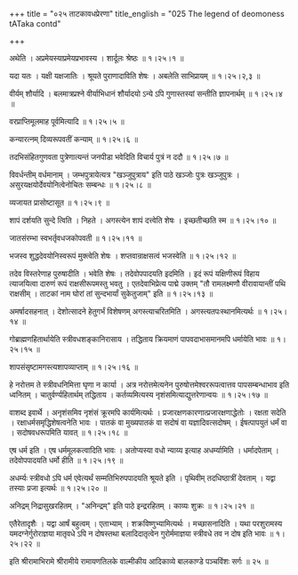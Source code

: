 +++
title = "०२५ ताटकावधप्रेरणा"
title_english = "025 The legend of deomoness tATaka contd"

+++


अथेति । अप्रमेयस्याप्रमेयप्रभावस्य । शार्दूलः श्रेष्ठः  ॥  १।२५।१  ॥   

  

यदा यतः । यक्षी यक्षजातिः । श्रूयते पुराणादाविति शेषः । अबलेति
साभिप्रायम्  ॥  १।२५।२,३  ॥   

  

वीर्यम् शौर्यादि । बलमात्रप्रश्ने वीर्याभिधानं शौर्यादयो ऽन्ये ऽपि
गुणास्तस्यां सन्तीति ज्ञापनार्थम्  ॥  १।२५।४  ॥   

  

वरप्राप्तिमूलमाह पूर्वमित्यादि  ॥  १।२५।५  ॥   

  

कन्यारत्नम् दिव्यरूपवतीं कन्याम्  ॥  १।२५।६  ॥   

  

तदभिसंहितगुणवता पुत्रेणात्यन्तं जनपीडा भवेदिति विचार्य पुत्रं न ददौ  ॥ 
१।२५।७  ॥   

  

विवर्धन्तीम् वर्धमानाम् । जम्भपुत्रायेत्यत्र "खञ्जुपुत्राय" इति पाठे
खञ्जोः पुत्रः खञ्जुपुत्रः । असुरयक्षयोर्देवयोनित्वेनोचितः सम्बन्धः  ॥ 
१।२५।८  ॥   

  

व्यजायत प्रासोष्टासूत  ॥  १।२५।९  ॥   

  

शापं दर्शयति सुन्दे त्विति । निहते । अगस्त्येन शापं दत्त्वेति शेषः ।
इच्छतीच्छति स्म  ॥  १।२५।१०  ॥   

  

जातसंरम्भा स्वभर्तृवधजकोपवती  ॥  १।२५।११  ॥   

  

भजस्व शुद्धदेवयोनिस्वरूपं मुक्त्वेति शेषः । शप्तवान्राक्षसत्वं भजस्वेति
 ॥  १।२५।१२  ॥   

  

तदेव विस्तरेणाह पुरुषादीति । भवेति शेषः । तदेवोपपादयति इदमिति । इदं रूपं
यक्षिणीरूपं विहाय त्याजयित्वा दारुणं रूपं राक्षसीरूपमस्तु भवतु ।
एतदेवाभिप्रेत्य पाद्मे उक्तम् "तौ रामलक्ष्मणौ वीरावायान्तीं पथि
राक्षसीम् । ताटकां नाम घोरां तां सुन्दभार्यां सुकेतुजाम्" इति  ॥  १।२५।१३
 ॥   

  

अमर्षादसहनात् । देशोत्सादने हेतुगर्भं विशेषणम् अगस्त्याचरितमिति ।
अगस्त्यतपःस्थानमित्यर्थः  ॥  १।२५।१४  ॥   

  

गोब्राह्मणहितार्थायेति स्त्रीवधशङ्कानिरासाय । तद्धिताय क्रियमाणं
पापवदाभासमानमपि धर्मायेति भावः  ॥  १।२५।१५  ॥   

  

शापसंसृष्टामगस्त्यशापव्याप्ताम्  ॥  १।२५।१६  ॥   

  

हे नरोत्तम ते स्त्रीवधनिमित्ता घृणा न कार्या । अत्र नरोत्तमेत्यनेन
पुरुषोत्तमेश्वररूपत्वात्तव पापसम्बन्धाभाव इति ध्वनितम् ।
चातुर्वर्ण्यहितार्थम् तद्धिताय । कर्तव्यमित्यस्य
नृशंसमित्याद्युत्तरेणान्वयः  ॥  १।२५।१७  ॥   

  

वाशब्द इवार्थे । अनृशंसमिव नृशंसं क्रूरमपि कार्यमित्यर्थः ।
प्रजारक्षणकारणात्प्रजारक्षणाद्धेतोः । रक्षता सदेति ।
रक्षाधर्मसमृद्धिशेषत्वनेति भावः । पातकं वा मुख्यपातकं वा सदोषं वा
यज्ञादिवत्सदोषम् । ईषत्पापयुतं धर्मं वा । सदोषवधरूपमिति यावत्  ॥  १।२५।१८
 ॥   

  

एष धर्म इति । एष धर्ममूलकत्वादिति भावः । अतोप्यस्या वधो न्याय्य इत्याह
अधर्म्यामिति । धर्मादपेताम् । तदेवोपपादयति धर्मो हीति  ॥  १।२५।१९  ॥   

  

अधर्म्यः स्त्रीवधो ऽपि धर्म एवेत्यर्थं सम्मतिभिरुपपादयति श्रूयते इति ।
पृथिवीम् तदधिष्ठात्रीं देवताम् । यद्वा तस्याः प्रजा इत्यर्थः  ॥  १।२५।२०
 ॥   

  

अनिद्रम् निद्रासुखरहितम् । "अनिन्द्रम्" इति पाठे इन्द्ररहितम् । काव्यः
शुक्रः  ॥  १।२५।२१  ॥   

  

एतैरेतादृशैः । यद्वा आर्षं बहुत्वम् । एताभ्याम् ।
शक्रविष्णुभ्यामित्यर्थः । मच्छासनादिति । यथा परशुरामस्य
यमदग्नेर्गुरोराज्ञया मातृवधे ऽपि न दोषस्तथा बलादिदातृत्वेन
गुरोर्ममाज्ञया स्त्रीवधे तव न दोष इति भावः  ॥  १।२५।२२  ॥   

  

इति श्रीरामाभिरामे श्रीरामीये रामायणतिलके वाल्मीकीय आदिकाव्ये बालकाण्डे
पञ्चविंशः सर्गः  ॥  २५  ॥   

  


